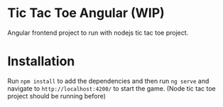 # Tic Tac Toe Angular (WIP)
Angular frontend project to run with nodejs tic tac toe project.


# Installation
Run `npm install` to add the dependencies and then run `ng serve` and navigate to `http://localhost:4200/` to start the game.
(Node tic tac toe project should be running before)
